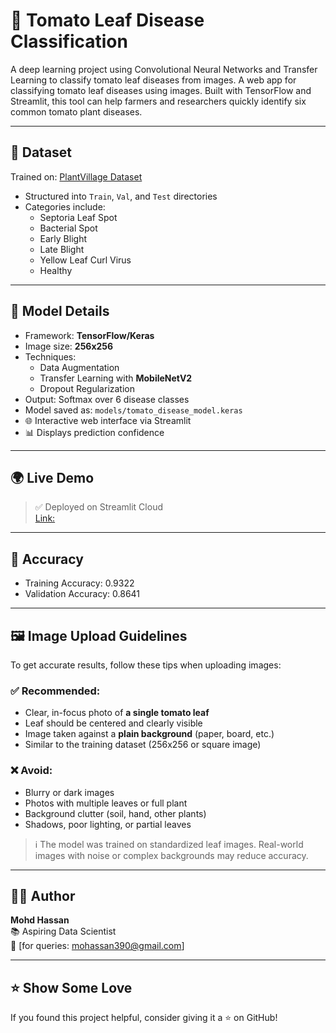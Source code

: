 # 🍅 Tomato Leaf Disease Classification

A deep learning project using Convolutional Neural Networks and Transfer Learning to classify tomato leaf diseases from images. A web app for classifying tomato leaf diseases using images. Built with TensorFlow and Streamlit, this tool can help farmers and researchers quickly identify six common tomato plant diseases.

---

## 📁 Dataset 

Trained on: [PlantVillage Dataset](https://www.kaggle.com/datasets/emmarex/plantdisease)

- Structured into `Train`, `Val`, and `Test` directories
- Categories include:
  - Septoria Leaf Spot 
  - Bacterial Spot
  - Early Blight
  - Late Blight
  - Yellow Leaf Curl Virus
  - Healthy

---

## 🧠 Model Details

- Framework: **TensorFlow/Keras**
- Image size: **256x256**
- Techniques:
  - Data Augmentation
  - Transfer Learning with **MobileNetV2** 
  - Dropout Regularization
- Output: Softmax over 6 disease classes
- Model saved as: `models/tomato_disease_model.keras`
- 🌐 Interactive web interface via Streamlit
- 📊 Displays prediction confidence

---

## 🌍 Live Demo

> ✅ Deployed on Streamlit Cloud  
> [Link:](https://tomato-disease-detection-2gdpyuxyzzeil4buqxmvfd.streamlit.app/)
  
---

## 🧪 Accuracy

- Training Accuracy: 0.9322
- Validation Accuracy: 0.8641 

---

## 🖼️ Image Upload Guidelines

To get accurate results, follow these tips when uploading images:

### ✅ Recommended:
- Clear, in-focus photo of **a single tomato leaf**
- Leaf should be centered and clearly visible
- Image taken against a **plain background** (paper, board, etc.)
- Similar to the training dataset (256x256 or square image)

### ❌ Avoid:
- Blurry or dark images
- Photos with multiple leaves or full plant
- Background clutter (soil, hand, other plants)
- Shadows, poor lighting, or partial leaves

> ℹ️ The model was trained on standardized leaf images. Real-world images with noise or complex backgrounds may reduce accuracy.

---

## 🧑‍💻 Author

**Mohd Hassan**  
📚 Aspiring Data Scientist  
📧 [for queries: mohassan390@gmail.com]

---

## ⭐ Show Some Love

If you found this project helpful, consider giving it a ⭐ on GitHub!

